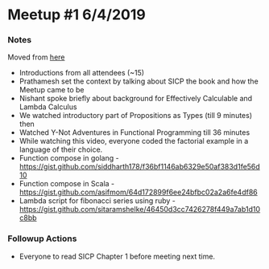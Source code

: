 # Meetup #1 6/4/2019


### Notes

Moved from [here](https://paper.dropbox.com/doc/SICP-Meetup-Notes--Aaw7A6nFaVPVF9WNohnF2aSAAQ-z7m5f2SuOBLvbFcHatThL)

- Introductions from all attendees (~15)
- Prathamesh set the context by talking about SICP the book and how the Meetup came to be
- Nishant spoke briefly about background for Effectively Calculable and Lambda Calculus
- We watched introductory part of Propositions as Types (till 9 minutes) then
- Watched Y-Not Adventures in Functional Programming till 36 minutes
- While watching this video, everyone coded the factorial example in a language of their choice.
- Function compose in golang - https://gist.github.com/siddharth178/f36bf1146ab6329e50af383d1fe56d10
- Function compose in Scala - https://gist.github.com/asifmom/64d172899f6ee24bfbc02a2a6fe4df86
- Lambda script for fibonacci series using ruby - https://gist.github.com/sitaramshelke/46450d3cc7426278f449a7ab1d10c8bb

### Followup Actions

- Everyone to read SICP Chapter 1 before meeting next time.


